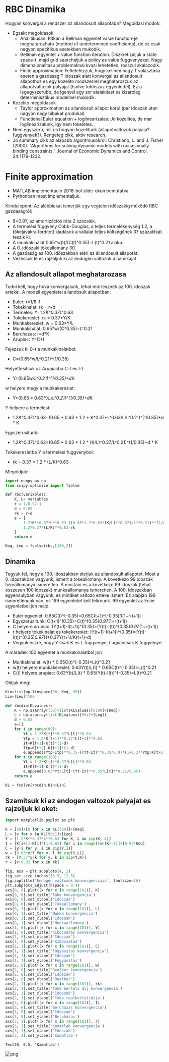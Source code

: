 # RBC Dinamika
Hogyan konvergal a rendszer az allandosult allapotaba? Megoldasi modok:

- Egzakt megoldasok
  - Analitikusan: Ritkan a Bellman egyenlet value function-je meghatarozhato (method of undetermined coefficients), de ez csak nagyon specifikus esetekben mukodik.
  - Bellman egyenlet + value function iteration. Diszkretizaljuk a state space-t, majd grid searcheljuk a policy es value fuggvenyeket. Nagy dimenzionalitasu problemaknal kvazi lehetetlen, rosszul skalazodik.
  - Finite approximation: Feltetelezzuk, hogy kelloen nagy T valasztasa eseten a gazdasag T idoszak alatt konvergal az allandosult allapothoz es egy kozelito modszerrel meghatarozzuk az allapotvaltozok palyajat (fsolve tobbszaz egyenlettel). Ez a legegyszerubb, de igenyel egy sor atalakitast es kizarolag determinisztikus modellnel mukodik.
- Kozelito megoldasok
  - Taylor approximation az allandosult allapot korul (par idoszak utan nagyon nagy hibakat produkal)
  - Functional Euler equation + loglinearizalas: Jo kozelites, de mar loglinearizalunk, igy nem tokeletes.
- Nem egyszeru, mit es hogyan kozelitunk (allapotvaltozok palyaja? fuggvenyek?). Rengeteg cikk, aktiv research.
- Jo summary cikk az alapabb algoritmusokrol: Christiano, L. and J. Fisher (2000). “Algorithms for solving dynamic models with occasionally binding constraints,” Journal of Economic Dynamics and Control, 24:1179-1232.


# Finite approximation

- MATLAB implementacio 2018-bol slide-okon bemutatva
- Pythonban most implementaljuk.

Kiindulopont: Az alábbiakat ismerjük egy végtelen időszakig működő RBC gazdaságról:

- ß=0.97, az amortizációs ráta 2 százalék.
- A termelési függvény Cobb-Douglas, a teljes termelékenység 1.2, a tőkejavakra fordított kiadások a vállalat teljes költségének 37 százalékát teszik ki.
- A munkakínálat 0.65*w(t)/(C(t)^0.35)=L(t)^0.21 alakú.
- A 0. időszaki tőkeállomány 30.
- A gazdaság az 100. időszakban eléri az állandósult állapotát.
- Vezessuk le es rajzoljuk ki az endogen valtozok dinamikajat.

## Az allandosult allapot meghatarozasa

Tudni kell, hogy hova konvergalunk, tehat mik lesznek az 100. idoszak ertekei. A modell egyenletei allandosult allapotban:

- Euler: r=1/ß-1
- Tokekinalat: rk = r+d
- Termeles: Y=1.2*K^0.37*L^0.63
- Tokekereslet: rk = 0.37*Y/K
- Munkakereslet: w = 0.63*Y/L
- Munkakinalat: 0.65*w/(C^0.35)=L^0.21
- Beruhazas: I=d*K
- Arupiac: Y=C+I

Fejezzuk ki C-t a munkakinalatbol:
- C=(0.65*w/L^0.21)^(1/0.35)

Helyettesitsuk az Arupiacba C-t es I-t
- Y=(0.65*w/L^0.21)^(1/0.35)+d*K

w helyere megy a munkakereslet:
- Y=(0.65 * 0.63*Y/L/L^0.21)^(1/0.35)+d*K

Y helyere a termelest:
- 1.2*K^0.37*L^0.63=(0.65 * 0.63 * 1.2 * K^0.37*L^0.63/L/L^0.21)^(1/0.35)+d * K

Egyszerusitunk:
- 1.2*K^0.37*L^0.63=(0.65 * 0.63 * 1.2 * (K/L)^0.37/L^0.21)^(1/0.35)+d * K

Tokekeresletbe Y a termelesi fuggvenybol:
- rk = 0.37 * 1.2 * (L/K)^0.63

Megoldjuk:


```python
import numpy as np
from scipy.optimize import fsolve

def rbc(variables):
    K, L= variables
    r = 1/0.97-1
    d = 0.02
    rk = r+d
    e = [
        1.2*K**0.37*L**0.63-((0.65*1.2*0.63*(K/L)**0.37)/L**0.21)**(1/0.35)-d*K,
        1.2*0.37*(L/K)**0.63-rk
    ]
    return e

Keq, Leq = fsolve(rbc,[100,2])
```

## Dinamika

Tegyuk fel, hogy a 100. idoszakban elerjuk az allandosult allapotot. Most a 0. idoszakban vagyunk, ismert a tokeallomany. A kovetkezo 99 idoszak tokeallomanya ismeretlen. A mostani es a kovetkezo 99 idoszak (tehat osszesen 100 idoszak) munkaallomanya ismeretlen. A 100. idoszakban egyensulyban vagyunk, es mindket valtozo erteke ismert. Ez alapjan 199 ismeretlenunk van, es 199 egyenletet kell felirnunk. 99 egyenlet az Euler egyenletbol jon majd:
    
- Euler egyenlet: 0.65C(t)^(-0.35)=0.65C(t+1)^(-0.35)ß(1+r(t+1))
- Egyszerusitunk: C(t+1)^(0.35)=C(t)^(0.35)*0.97*(1+r(t+1))
- C helyere arupiac: (Y(t+1)-I(t+1))^(0.35)=(Y(t)-I(t))^(0.35)*0.97*(1+r(t+1))
- r helyere tokekinalat es tokekereslet: (Y(t+1)-I(t+1))^(0.35)=(Y(t)-I(t))^(0.35)*0.97*(1+0.37Y(t+1)/K(t+1)-d)
- Vegyuk eszre, hogy Y csak K es L fuggvenye, I ugyancsak K fuggvenye.

A maradek 100 egyenlet a munkakinalatbol jon

- Munkakinalat: w(t) * 0.65C(t)^(-0.35)=L(t)^0.21
- w(t) helyere munkakereslet: 0.63Y(t)/L(t) * 0.65C(t)^(-0.35)=L(t)^0.21
- C(t) helyere arupiac: 0.63Y(t)/L(t) * 0.65(Y(t)-I(t))^(-0.35)=L(t)^0.21

Oldjuk meg:


```python
Kin=list(np.linspace(30, Keq, 99))
Lin=[Leq]*100

def rbcdin(KLvalues):
    K = np.asarray([30]+list(KLvalues)[0:99]+[Keq])
    L = np.asarray(list(KLvalues)[99:]+[Leq])
    d = 0.02
    e=[]
    for t in range(99):
        Yt = 1.2*K[t]**0.37*L[t]**0.63
        Ytp = 1.2*K[t+1]**0.37*L[t+1]**0.63
        It=K[t+1]-K[t]*(1-d)
        Itp=K[t+2]-K[t+1]*(1-d)
        e.append((Ytp-Itp)**0.35-((Yt-It)**0.35*0.97*(1+0.37*Ytp/K[t+1]-d)))
    for t in range(100):
        Yt = 1.2*K[t]**0.37*L[t]**0.63
        It=K[t+1]-K[t]*(1-d)
        e.append(0.63*Yt/L[t]-(Yt-It)**0.35*L[t]**0.21/0.65)
    return e

KL = fsolve(rbcdin,Kin+Lin)
```

## Szamitsuk ki az endogen valtozok palyajat es rajzoljuk ki oket:


```python
import matplotlib.pyplot as plt
```


```python
K = [30]+[x for x in KL[:99]]+[Keq]
L = [x for x in KL[99:]]+[Leq]
Y = [1.2*K**0.37*L**0.63 for K, L in zip(K, L)]
I = [K[i+1]-K[i]*(1-0.02) for i in range(len(K)-1)]+[0.02*Keq]
C = [y-i for y, i in zip(Y,I)]
w = [0.63*y/l for y, l in zip(Y,L)]
rk = [0.37*y/k for y, k in zip(Y,K)]
r = [x-0.02 for x in rk]
```


```python
fig, axs = plt.subplots(4, 2)
fig.set_size_inches(16.5, 12.5)
fig.suptitle('Endogen valtozok konvergenciaja', fontsize=16)
plt.subplots_adjust(hspace = 0.4)
axs[0, 0].plot([x for x in range(101)], K)
axs[0, 0].set_title('Toke konvergencia')
axs[0, 0].set_xlabel('Idoszak')
axs[0, 0].set_ylabel('Tokeallomany')
axs[0, 1].plot([x for x in range(101)], L)
axs[0, 1].set_title('Munka konvergencia')
axs[0, 1].set_xlabel('Idoszak')
axs[0, 1].set_ylabel('Munkaallomany')
axs[1, 0].plot([x for x in range(101)], Y)
axs[1, 0].set_title('Kibocsatas konvergencia')
axs[1, 0].set_xlabel('Idoszak')
axs[1, 0].set_ylabel('Kibocsatas')
axs[1, 1].plot([x for x in range(101)], C)
axs[1, 1].set_title('Fogyasztas konvergencia')
axs[1, 1].set_xlabel('Idoszak')
axs[1, 1].set_ylabel('Fogyasztas')
axs[2, 0].plot([x for x in range(101)], w)
axs[2, 0].set_title('Realber konvergencia')
axs[2, 0].set_xlabel('Idoszak')
axs[2, 0].set_ylabel('Realber')
axs[2, 1].plot([x for x in range(101)], rk)
axs[2, 1].set_title('Toke berleti dij konvergencia')
axs[2, 1].set_xlabel('Idoszak')
axs[2, 1].set_ylabel('Toke realberletidija')
axs[3, 0].plot([x for x in range(101)], I)
axs[3, 0].set_title('Beruhazas konvergencia')
axs[3, 0].set_xlabel('Idoszak')
axs[3, 0].set_ylabel('Beruhazas')
axs[3, 1].plot([x for x in range(101)], r)
axs[3, 1].set_title('Kamatlab konvergencia')
axs[3, 1].set_xlabel('Idoszak')
axs[3, 1].set_ylabel('Kamatlab')
```




    Text(0, 0.5, 'Kamatlab')




    
![png](output_9_1.png)
    

